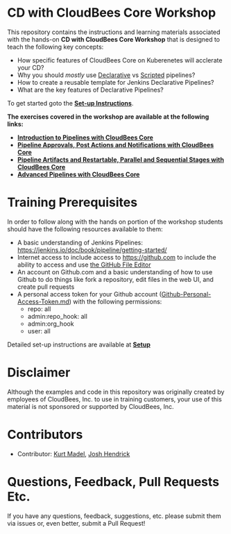 # CD with CloudBees Core Workshop

This repository contains the instructions and learning materials associated with the hands-on **CD with CloudBees Core Workshop** that is designed to teach the following key concepts:

  * How specific features of CloudBees Core on Kuberenetes will acclerate your CD?
  * Why you should *mostly* use [Declarative](https://jenkins.io/doc/book/pipeline/syntax/#declarative-pipeline) vs [Scripted](https://jenkins.io/doc/book/pipeline/syntax/#scripted-pipeline) pipelines?
  * How to create a reusable template for Jenkins Declarative Pipelines?
  * What are the key features of Declarative Pipelines?


To get started goto the [**Set-up Instructions**](Setup.md).

**The exercises covered in the workshop are available at the following links:**

  * [**Introduction to Pipelines with CloudBees Core**](exercises/intro-pipeline-cb-core.md)
  * [**Pipeline Approvals, Post Actions and Notifications with CloudBees Core**](exercises/approvals-post-cb-core.md)
  * [**Pipeline Artifacts and Restartable, Parallel and Sequential Stages with CloudBees Core**](exercises/artifacts-parallel-sequential-cb-core.md)
  * [**Advanced Pipelines with CloudBees Core**](exercises/advanced-pipeline-cb-core.md)

# Training Prerequisites

In order to follow along with the hands on portion of the workshop students should have the following resources available to them:

  * A basic understanding of Jenkins Pipelines: https://jenkins.io/doc/book/pipeline/getting-started/ 
  * Internet access to include access to https://github.com to include the ability to access and use [the GitHub File Editor](https://help.github.com/articles/editing-files-in-your-repository/)
  * An account on Github.com and a basic understanding of how to use Github to do things like fork a repository, edit files in the web UI, and create pull requests
  * A personal access token for your Github account ([Github-Personal-Access-Token.md](Github-Personal-Access-Token.md)) with the following permissions:
    - repo: all
    - admin:repo_hook: all
    - admin:org_hook
    - user: all
  
Detailed set-up instructions are available at **[Setup](Setup.md)**

# Disclaimer

Although the examples and code in this repository was originally created by employees of CloudBees, Inc. to use in training customers, your use of this material is not sponsored or supported by CloudBees, Inc.

# Contributors 

* Contributor: [Kurt Madel](https://github.com/kmadel), [Josh Hendrick](https://github.com/jhendrick)
 
# Questions, Feedback, Pull Requests Etc.

If you have any questions, feedback, suggestions, etc. please submit them via issues or, even better, submit a Pull Request!
